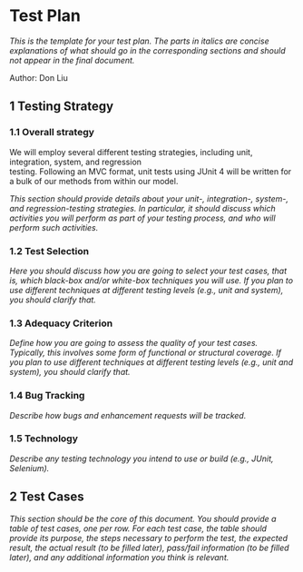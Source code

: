 # Test Plan

*This is the template for your test plan. The parts in italics are concise explanations of what should go in the corresponding sections and should not appear in the final document.*

Author: Don Liu

## 1 Testing Strategy

### 1.1 Overall strategy

We will employ several different testing strategies, including unit, integration, system, and regression    
testing. Following an MVC format, unit tests using JUnit 4 will be written for a bulk of our methods from
within our model. 

*This section should provide details about your unit-, integration-, system-, and regression-testing strategies. In particular, it should discuss which activities you will perform as part of your testing process, and who will perform such activities.*

### 1.2 Test Selection

*Here you should discuss how you are going to select your test cases, that is, which black-box and/or white-box techniques you will use. If you plan to use different techniques at different testing levels (e.g., unit and system), you should clarify that.*

### 1.3 Adequacy Criterion

*Define how you are going to assess the quality of your test cases. Typically, this involves some form of functional or structural coverage. If you plan to use different techniques at different testing levels (e.g., unit and system), you should clarify that.*

### 1.4 Bug Tracking

*Describe how bugs and enhancement requests will be tracked.*

### 1.5 Technology

*Describe any testing technology you intend to use or build (e.g., JUnit, Selenium).*

## 2 Test Cases

*This section should be the core of this document. You should provide a table of test cases, one per row. For each test case, the table should provide its purpose, the steps necessary to perform the test, the expected result, the actual result (to be filled later), pass/fail information (to be filled later), and any additional information you think is relevant.*
